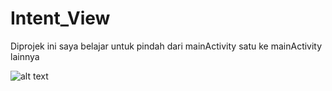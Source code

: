 # Intent_View
Diprojek ini saya belajar untuk pindah dari mainActivity satu ke mainActivity lainnya

![alt text](https://i.imgur.com/UFpBkgm.png)
